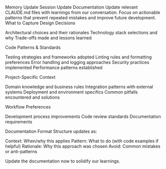 Memory Update Session
Update Documentation
Update relevant CLAUDE.md files with learnings from our conversation. Focus on actionable patterns that prevent repeated mistakes and improve future development.
What to Capture
Design Decisions

Architectural choices and their rationales
Technology stack selections and why
Trade-offs made and lessons learned

Code Patterns & Standards

Testing strategies and frameworks adopted
Linting rules and formatting preferences
Error handling and logging approaches
Security practices implemented
Performance patterns established

Project-Specific Context

Domain knowledge and business rules
Integration patterns with external systems
Deployment and environment specifics
Common pitfalls encountered and solutions

Workflow Preferences

Development process improvements
Code review standards
Documentation requirements

Documentation Format
Structure updates as:

Context: When/why this applies
Pattern: What to do (with code examples if helpful)
Rationale: Why this approach was chosen
Avoid: Common mistakes or anti-patterns

Update the documentation now to solidify our learnings.
